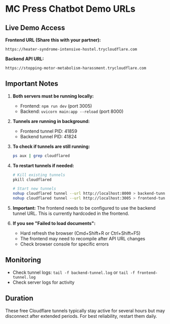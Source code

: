 # MC Press Chatbot Demo URLs

## Live Demo Access

**Frontend URL (Share this with your partner):**
```
https://heater-syndrome-intensive-hostel.trycloudflare.com
```

**Backend API URL:**
```
https://stopping-motor-metabolism-harassment.trycloudflare.com
```

## Important Notes

1. **Both servers must be running locally:**
   - Frontend: `npm run dev` (port 3005)
   - Backend: `uvicorn main:app --reload` (port 8000)

2. **Tunnels are running in background:**
   - Frontend tunnel PID: 41859
   - Backend tunnel PID: 41824

3. **To check if tunnels are still running:**
   ```bash
   ps aux | grep cloudflared
   ```

4. **To restart tunnels if needed:**
   ```bash
   # Kill existing tunnels
   pkill cloudflared
   
   # Start new tunnels
   nohup cloudflared tunnel --url http://localhost:8000 > backend-tunnel.log 2>&1 &
   nohup cloudflared tunnel --url http://localhost:3005 > frontend-tunnel.log 2>&1 &
   ```

5. **Important:** The frontend needs to be configured to use the backend tunnel URL. This is currently hardcoded in the frontend.

6. **If you see "Failed to load documents":** 
   - Hard refresh the browser (Cmd+Shift+R or Ctrl+Shift+F5)
   - The frontend may need to recompile after API URL changes
   - Check browser console for specific errors

## Monitoring

- Check tunnel logs: `tail -f backend-tunnel.log` or `tail -f frontend-tunnel.log`
- Check server logs for activity

## Duration

These free Cloudflare tunnels typically stay active for several hours but may disconnect after extended periods. For best reliability, restart them daily.
